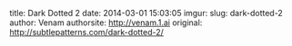 title: Dark Dotted 2
date: 2014-03-01 15:03:05
imgur: 
slug: dark-dotted-2
author: Venam
authorsite: http://venam.1.ai
original: http://subtlepatterns.com/dark-dotted-2/
